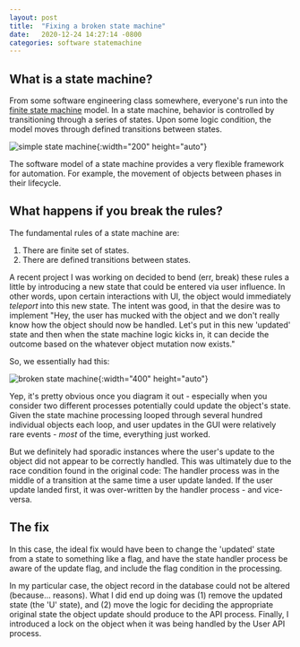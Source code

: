 ```yaml
---
layout: post
title:  "Fixing a broken state machine"
date:   2020-12-24 14:27:14 -0800
categories: software statemachine
---
```

## What is a state machine?

From some software engineering class somewhere, everyone's run into the 
[finite state machine](https://en.wikipedia.org/wiki/Finite-state_machine) model. In a state machine,
behavior is controlled by transitioning through a series of states. Upon some logic condition,
the model moves through defined transitions between states.

![simple state machine](/cvschmidt_blog/assets/img/state_machine/state_machine.png){:width="200" height="auto"}

The software model of a state machine provides a very flexible framework for automation. For example, the movement of
objects between phases in their lifecycle.

## What happens if you break the rules?

The fundamental rules of a state machine are:
1. There are finite set of states.
2. There are defined transitions between states.

A recent project I was working on decided to bend (err, break) these rules a little by introducing a new state that
could be entered via user influence. In other words, upon certain interactions with UI, the object would immediately
*teleport* into this new state. The intent was good, in that the desire was to implement "Hey, the user has mucked with
the object and we don't really know how the object should now be handled. Let's put in this new 'updated' state and then
when the state machine logic kicks in, it can decide the outcome based on the whatever object mutation now exists."

So, we essentially had this:

![broken state machine](/cvschmidt_blog/assets/img/state_machine/broken_state_machine.png){:width="400" height="auto"}

Yep, it's pretty obvious once you diagram it out - especially when you consider two different processes potentially
could update the object's state. Given the state machine processing looped through several hundred individual objects
each loop, and user updates in the GUI were relatively rare events - _most_ of the time, everything just worked.

But we definitely had sporadic instances where the user's update to the object did not appear to be correctly handled.
This was ultimately due to the race condition found in the original code: The handler process was in the middle of a
transition at the same time a user update landed. If the user update landed first, it was over-written by the handler
process - and vice-versa.

## The fix

In this case, the ideal fix would have been to change the 'updated' state from a state to something like a flag, and
have the state handler process be aware of the update flag, and include the flag condition in the processing.

In my particular case, the object record in the database could not be altered (because... reasons). What I did end up
doing was (1) remove the updated state (the 'U' state), and (2) move the logic for deciding the appropriate original
state the object update should produce to the API process.  Finally, I introduced a lock on the object when it was being
handled by the User API process.

